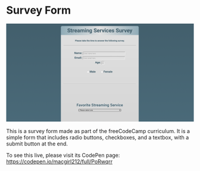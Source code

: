 # Survey Form

![Preview image](./preview.png)

This is a survey form made as part of the freeCodeCamp curriculum. It is a simple form that includes radio buttons, checkboxes, and a textbox, with a submit button at the end.

To see this live, please visit its CodePen page: https://codepen.io/macgirl212/full/PoRwqrr
